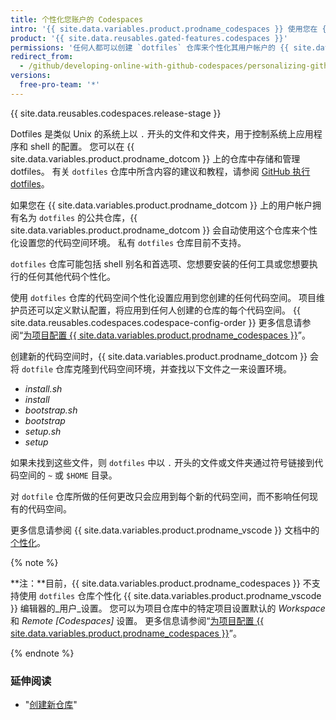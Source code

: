 ```yaml
---
title: 个性化您账户的 Codespaces
intro: '{{ site.data.variables.product.prodname_codespaces }} 使用您在 {{ site.data.variables.product.product_name }} 上的 `dotfiles` 仓库个性化您创建的每个新代码空间。'
product: '{{ site.data.reusables.gated-features.codespaces }}'
permissions: '任何人都可以创建 `dotfiles` 仓库来个性化其用户帐户的 {{ site.data.variables.product.prodname_codespaces }}。'
redirect_from:
  - /github/developing-online-with-github-codespaces/personalizing-github-codespaces-for-your-account
versions:
  free-pro-team: '*'
---
```


{{ site.data.reusables.codespaces.release-stage }}

Dotfiles 是类似 Unix 的系统上以 `.` 开头的文件和文件夹，用于控制系统上应用程序和 shell 的配置。 您可以在 {{ site.data.variables.product.prodname_dotcom }} 上的仓库中存储和管理 dotfiles。 有关 `dotfiles` 仓库中所含内容的建议和教程，请参阅 [GitHub 执行 dotfiles](https://dotfiles.github.io/)。

如果您在 {{ site.data.variables.product.prodname_dotcom }} 上的用户帐户拥有名为 `dotfiles` 的公共仓库，{{ site.data.variables.product.prodname_dotcom }} 会自动使用这个仓库来个性化设置您的代码空间环境。 私有 `dotfiles` 仓库目前不支持。

`dotfiles` 仓库可能包括 shell 别名和首选项、您想要安装的任何工具或您想要执行的任何其他代码个性化。

使用 `dotfiles` 仓库的代码空间个性化设置应用到您创建的任何代码空间。 项目维护员还可以定义默认配置，将应用到任何人创建的仓库的每个代码空间。 {{ site.data.reusables.codespaces.codespace-config-order }} 更多信息请参阅“[为项目配置 {{ site.data.variables.product.prodname_codespaces }}](/github/developing-online-with-codespaces/configuring-codespaces-for-your-project)”。

创建新的代码空间时，{{ site.data.variables.product.prodname_dotcom }} 会将 `dotfile` 仓库克隆到代码空间环境，并查找以下文件之一来设置环境。

* _install.sh_
* _install_
* _bootstrap.sh_
* _bootstrap_
* _setup.sh_
* _setup_

如果未找到这些文件，则 `dotfiles` 中以 `.` 开头的文件或文件夹通过符号链接到代码空间的 `~` 或 `$HOME` 目录。

对 `dotfile` 仓库所做的任何更改只会应用到每个新的代码空间，而不影响任何现有的代码空间。

更多信息请参阅 {{ site.data.variables.product.prodname_vscode }} 文档中的[个性化](https://docs.microsoft.com/en-us/visualstudio/online/reference/personalizing)。

{% note %}

**注：**目前，{{ site.data.variables.product.prodname_codespaces }} 不支持使用 `dotfiles` 仓库个性化 {{ site.data.variables.product.prodname_vscode }} 编辑器的_用户_设置。 您可以为项目仓库中的特定项目设置默认的 _Workspace_ 和 _Remote [Codespaces]_ 设置。 更多信息请参阅“[为项目配置 {{ site.data.variables.product.prodname_codespaces }}](/github/developing-online-with-codespaces/configuring-codespaces-for-your-project#creating-a-custom-codespace-configuration)”。

{% endnote %}


### 延伸阅读

* "[创建新仓库](/github/creating-cloning-and-archiving-repositories/creating-a-new-repository)"
